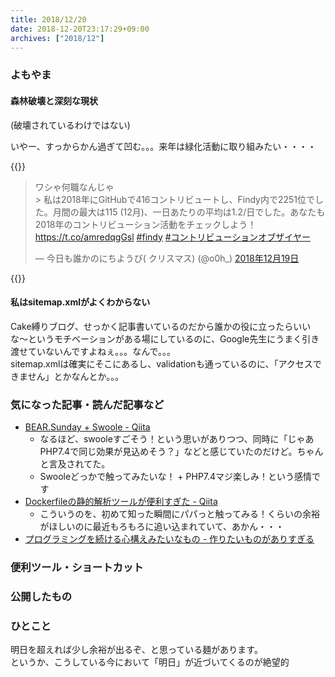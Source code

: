 ```yaml
---
title: 2018/12/20
date: 2018-12-20T23:17:29+09:00
archives: ["2018/12"]
---
```

### よもやま
#### 森林破壊と深刻な現状
(破壊されているわけではない)

いやー、すっからかん過ぎて凹む。。。来年は緑化活動に取り組みたい・・・・

{{<html>}}
<blockquote class="twitter-tweet" data-lang="ja"><p lang="ja" dir="ltr">ワシゃ何職なんじゃ<br>&gt; 私は2018年にGitHubで416コントリビュートし、Findy内で2251位でした。月間の最大は115 (12月)、一日あたりの平均は1.2/日でした。あなたも2018年のコントリビューション活動をチェックしよう！ <a href="https://t.co/amredqgGsl">https://t.co/amredqgGsl</a> <a href="https://twitter.com/hashtag/findy?src=hash&amp;ref_src=twsrc%5Etfw">#findy</a> <a href="https://twitter.com/hashtag/%E3%82%B3%E3%83%B3%E3%83%88%E3%83%AA%E3%83%93%E3%83%A5%E3%83%BC%E3%82%B7%E3%83%A7%E3%83%B3%E3%82%AA%E3%83%96%E3%82%B6%E3%82%A4%E3%83%A4%E3%83%BC?src=hash&amp;ref_src=twsrc%5Etfw">#コントリビューションオブザイヤー</a></p>&mdash; 今日も誰かのにちようび( クリスマス) (@o0h_) <a href="https://twitter.com/o0h_/status/1075333311914885120?ref_src=twsrc%5Etfw">2018年12月19日</a></blockquote>
<script async src="https://platform.twitter.com/widgets.js" charset="utf-8"></script>
{{</html>}}

#### 私はsitemap.xmlがよくわからない
Cake縛りブログ、せっかく記事書いているのだから誰かの役に立ったらいいな〜というモチベーションがある場にしているのに、Google先生にうまく引き渡せていないんですよねぇ。。。なんで。。。  
sitemap.xmlは確実にそこにあるし、validationも通っているのに、「アクセスできません」とかなんとか。。。

### 気になった記事・読んだ記事など
* [BEAR\.Sunday \+ Swoole \- Qiita](https://qiita.com/koriym/items/7d4fd7b1efe41b06aff3)
    * なるほど、swooleすごそう！という思いがありつつ、同時に「じゃあPHP7.4で同じ効果が見込めそう？」などと感じていたのだけど。ちゃんと言及されてた。  
    * Swooleどっかで触ってみたいな！ + PHP7.4マジ楽しみ！という感情です
* [Dockerfileの静的解析ツールが便利すぎた \- Qiita](https://qiita.com/ryuichi1208/items/d49f3f6ba39c88899049)
    * こういうのを、初めて知った瞬間にパパっと触ってみる！くらいの余裕がほしいのに最近もろもろに追い込まれていて、あかん・・・
* [プログラミングを続ける心構えみたいなもの \- 作りたいものがありすぎる](https://sakamata.hateblo.jp/entry/2018/12/17/141212)

### 便利ツール・ショートカット

### 公開したもの

### ひとこと
明日を超えれば少し余裕が出るぞ、と思っている麺があります。  
というか、こうしている今において「明日」が近づいてくるのが絶望的
